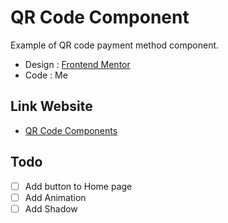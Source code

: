 # QR Code Component

Example of QR code payment method component.

- Design : [Frontend Mentor](https://www.frontendmentor.io/)
- Code : Me

## Link Website

- [QR Code Components](http://qrcode-payment-component.surge.sh/)

## Todo

- [ ] Add button to Home page
- [ ] Add Animation
- [ ] Add Shadow
